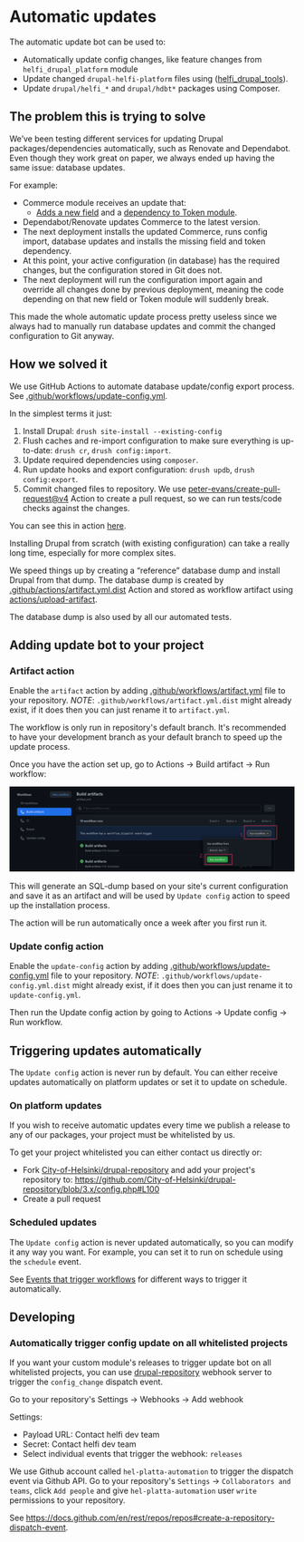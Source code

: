 # Automatic updates

The automatic update bot can be used to:

- Automatically update config changes, like feature changes from `helfi_drupal_platform` module
- Update changed `drupal-helfi-platform` files using ([helfi_drupal_tools](https://github.com/City-of-Helsinki/drupal-tools)).
- Update `drupal/helfi_*` and `drupal/hdbt*` packages using Composer.

## The problem this is trying to solve

We’ve been testing different services for updating Drupal packages/dependencies automatically, such as Renovate and Dependabot. Even though they work great on paper, we always ended up having the same issue: database updates.

For example:

- Commerce module receives an update that:
  - [Adds a new field](https://git.drupalcode.org/project/commerce/-/blob/8.x-2.x/modules/order/commerce_order.install#L231) and a [dependency to Token module](https://git.drupalcode.org/project/commerce/-/blob/8.x-2.x/commerce.install#L30).
- Dependabot/Renovate updates Commerce to the latest version.
- The next deployment installs the updated Commerce, runs config import, database updates and installs the missing field and token dependency.
- At this point, your active configuration (in database) has the required changes, but the configuration stored in Git does not.
- The next deployment will run the configuration import again and override all changes done by previous deployment, meaning the code depending on that new field or Token module will suddenly break.

This made the whole automatic update process pretty useless since we always had to manually run database updates and commit the changed configuration to Git anyway.

## How we solved it

We use GitHub Actions to automate database update/config export process. See [.github/workflows/update-config.yml](/.github/workflows/update-config.yml.dist).

In the simplest terms it just:

1. Install Drupal: `drush site-install --existing-config`
2. Flush caches and re-import configuration to make sure everything is up-to-date: `drush cr`, `drush config:import`.
3. Update required dependencies using `composer`.
4. Run update hooks and export configuration: `drush updb`, `drush config:export`.
5. Commit changed files to repository. We use [peter-evans/create-pull-request@v4](https://github.com/peter-evans/create-pull-request) Action to create a pull request, so we can run tests/code checks against the changes.

You can see this in action [here](https://github.com/City-of-Helsinki/drupal-helfi-kymp/pull/302/files).

Installing Drupal from scratch (with existing configuration) can take a really long time, especially for more complex sites.

We speed things up by creating a “reference” database dump and install Drupal from that dump. The database dump is created by [.github/actions/artifact.yml.dist](/.github/workflows/artifact.yml.dist) Action and stored as workflow artifact using [actions/upload-artifact](https://github.com/actions/upload-artifact).

The database dump is also used by all our automated tests.

## Adding update bot to your project

### Artifact action

Enable the `artifact` action by adding [.github/workflows/artifact.yml](/.github/workflows/artifact.yml.dist) file to your repository. *NOTE*: `.github/workflows/artifact.yml.dist` might already exist, if it does then you can just rename it to `artifact.yml`.

The workflow is only run in repository's default branch. It's recommended to have your development branch as your default branch to speed up the update process.

Once you have the action set up, go to Actions -> Build artifact -> Run workflow:

![Update config workflow](/documentation/images/workflow.png)

This will generate an SQL-dump based on your site's current configuration and save it as an artifact and will be used by `Update config` action to speed up the installation process.

The action will be run automatically once a week after you first run it.

### Update config action

Enable the `update-config` action by adding [.github/workflows/update-config.yml](/.github/workflows/update-config.yml.dist) file to your repository. *NOTE*: `.github/workflows/update-config.yml.dist` might already exist, if it does then you can just rename it to `update-config.yml`.

Then run the Update config action by going to Actions -> Update config -> Run workflow.

## Triggering updates automatically

The `Update config` action is never run by default. You can either receive updates automatically on platform updates or set it to update on schedule.

### On platform updates

If you wish to receive automatic updates every time we publish a release to any of our packages, your project must be whitelisted by us.

To get your project whitelisted you can either contact us directly or:

- Fork [City-of-Helsinki/drupal-repository](https://github.com/City-of-Helsinki/drupal-repository) and add your project's repository to: https://github.com/City-of-Helsinki/drupal-repository/blob/3.x/config.php#L100
- Create a pull request

### Scheduled updates

The `Update config` action is never updated automatically, so you can modify it any way you want. For example, you can set it to run on schedule using the `schedule` event.

See [Events that trigger workflows](https://docs.github.com/en/actions/using-workflows/events-that-trigger-workflows#schedule) for different ways to trigger it automatically.

## Developing

### Automatically trigger config update on all whitelisted projects

If you want your custom module's releases to trigger update bot on all whitelisted projects, you can use [drupal-repository](https://github.com/City-of-Helsinki/drupal-repository) webhook server to trigger the `config_change` dispatch event.

Go to your repository's Settings -> Webhooks -> Add webhook

Settings:
- Payload URL: Contact helfi dev team
- Secret: Contact helfi dev team
- Select individual events that trigger the webhook: `releases`

We use Github account called `hel-platta-automation` to trigger the dispatch event via Github API. Go to your repository's `Settings` -> `Collaborators and teams`, click `Add people` and give `hel-platta-automation` user `write` permissions to your repository.

See https://docs.github.com/en/rest/repos/repos#create-a-repository-dispatch-event.

